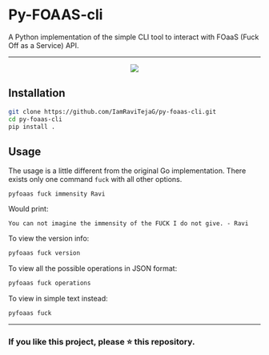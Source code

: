 # Py-FOAAS-cli

A Python implementation of the simple CLI tool to interact with FOaaS (Fuck Off as a Service) API.

***

<p align="center">
  <img src="https://github.com/IamRaviTejaG/py-foaas-cli/blob/master/assets/fuck.gif" />
</p>

## Installation
```bash
git clone https://github.com/IamRaviTejaG/py-foaas-cli.git
cd py-foaas-cli
pip install .
```

## Usage
The usage is a little different from the original Go implementation. There exists only one command `fuck` with all other options.

```
pyfoaas fuck immensity Ravi
```
Would print:
```
You can not imagine the immensity of the FUCK I do not give. - Ravi
```

To view the version info:
```bash
pyfoaas fuck version
```

To view all the possible operations in JSON format:
```bash
pyfoaas fuck operations
```
To view in simple text instead:
```bash
pyfoaas fuck
```

***
### If you like this project, please :star: this repository.
